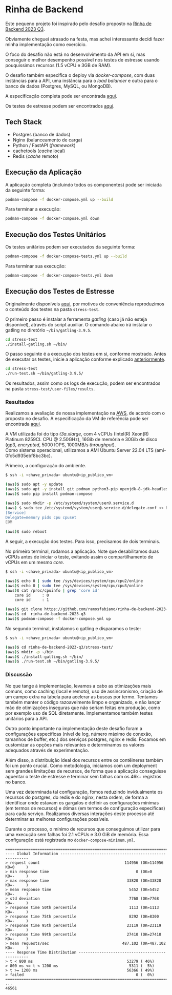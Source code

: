 # Rinha de Backend

Este pequeno projeto foi inspirado pelo desafio proposto na [Rinha de Backend 2023 Q3](https://github.com/zanfranceschi/rinha-de-backend-2023-q3).

Obviamente cheguei atrasado na festa, mas achei interessante decidi fazer minha implementação como exercício.

O foco do desafio não está no desenvolvimento da API em si, mas conseguir o melhor desempenho possível nos testes de estresse usando pouquíssimos recursos (1.5 vCPU e 3GB de RAM). 

O desafio também especifica o deploy via *docker-compose*, com duas instâncias para a API, uma instância para o *load balancer* e outra para o banco de dados (Postgres, MySQL, ou MongoDB).

A especificação completa pode ser encontrada [aqui](https://github.com/zanfranceschi/rinha-de-backend-2023-q3/blob/main/INSTRUCOES.md). 

Os testes de estresse podem ser encontrados [aqui](https://github.com/zanfranceschi/rinha-de-backend-2023-q3/tree/main/stress-test).

## Tech Stack

- Postgres (banco de dados)
- Nginx (balanceamento de carga)
- Python / FastAPI  (*framework*)
- cachetools (*cache* local)
- Redis (*cache* remoto)

## Execução da Aplicação

A aplicação completa (incluindo todos os componentes) pode ser iniciada da seguinte forma:

```bash
podman-compose -f docker-compose.yml up --build
```

Para terminar a execução:

```bash
podman-compose -f docker-compose.yml down
```

## Execução dos Testes Unitários

Os testes unitários podem ser executados da seguinte forma:

```bash
podman-compose -f docker-compose-tests.yml up --build
```

Para terminar sua execução:

```bash
podman-compose -f docker-compose-tests.yml down
```

## Execução dos Testes de Estresse

Originalmente disponíveis [aqui](https://github.com/zanfranceschi/rinha-de-backend-2023-q3/tree/main/stress-test), por motivos de conveniência reproduzimos o conteúdo dos testes na pasta `stress-test`.

O primeiro passo é instalar a ferramenta *gatling* (caso já não esteja disponível), através do script auxiliar. O comando abaixo irá instalar o gatling no diretório `~/bin/gatling-3.9.5`.

```bash
cd stress-test
./install-gatling.sh ~/bin/
```

O passo seguinte é a execução dos testes em si, conforme mostrado. Antes de executar os testes, inicie a aplicação conforme explicado [anteriormente](#execu%C3%A7%C3%A3o-da-aplica%C3%A7%C3%A3o).

```bash
cd stress-test
./run-test.sh ~/bin/gatling-3.9.5/
```

Os resultados, assim como os logs de execução, podem ser encontrados na pasta `stress-test/user-files/results`.

### Resultados

Realizamos a avaliação de nossa implementação na [AWS](https://aws.amazon.com/), de acordo com o proposto no desafio.
A especificação da VM de referência pode ser encontrada [aqui](https://github.com/zanfranceschi/rinha-de-backend-2023-q3/blob/main/misc/lshw-aws).

A VM utilizada foi do tipo *t3a.xlarge*, com 4 vCPUs (Intel(R) Xeon(R) Platinum 8259CL CPU @ 2.50GHz),
16Gib de memória e 30Gib de disco (gp3, *encrypted*, 5000 IOPS, 1000MB/s *throughput*).  
Como sistema operacional, utilizamos a AMI Ubuntu Server 22.04 LTS (ami-0fc5d935ebf8bc3bc).

Primeiro, a configuração do ambiente. 

```bash
$ ssh -i <chave_privada> ubuntu@<ip_publico_vm>

(aws)$ sudo apt -y update
(aws)$ sudo apt -y install git podman python3-pip openjdk-8-jdk-headless unzip
(aws)$ sudo pip install podman-compose

(aws)$ sudo mkdir -p /etc/systemd/system/user@.service.d
(aws) $ sudo tee /etc/systemd/system/user@.service.d/delegate.conf << EOM
[Service]
Delegate=memory pids cpu cpuset
EOM
 
(aws)$ sudo reboot
```

A seguir, a execução dos testes. Para isso, precisamos de dois terminais.

No primeiro terminal, rodamos a aplicação. Note que desabilitamos duas vCPUs antes de iniciar o teste, evitando assim o compartilhamento de vCPUs em um mesmo *core*.

```bash
$ ssh -i <chave_privada> ubuntu@<ip_publico_vm>

(aws)$ echo 0 | sudo tee /sys/devices/system/cpu/cpu2/online 
(aws)$ echo 0 | sudo tee /sys/devices/system/cpu/cpu3/online 
(aws)$ cat /proc/cpuinfo | grep 'core id' 
    core id		: 0
    core id		: 1

(aws)$ git clone https://github.com/ramosfabiano/rinha-de-backend-2023-q3.git
(aws)$ cd  rinha-de-backend-2023-q3
(aws)$ podman-compose -f docker-compose.yml up 
```

No segundo terminal, instalamos o gatling e disparamos o teste:

```bash
$ ssh -i <chave_privada> ubuntu@<ip_publico_vm>

(aws)$ cd rinha-de-backend-2023-q3/stress-test/
(aws)$ mkdir -p ~/bin 
(aws)$ ./install-gatling.sh ~/bin/
(aws)$ ./run-test.sh ~/bin/gatling-3.9.5/
```

### Discussão

No que tange à implementação, levamos a cabo as otimizações mais comuns, como caching (local e remoto), uso de
assincronismo, criação de um campo extra na tabela para acelerar as buscas por termo. Tentamos também
manter o código razoavelmente limpo e organizado, e não lançar mão de otimizações inseguras que não seriam feitas
em produção, como por exemplo uso de SQL diretamente. Implementamos também testes unitários para a API.

Outro ponto importante na implementação deste desafio foram a configurações específicas (nível de log, número máximo de conexão,
tamanhos de buffer, etc.) dos serviços postgres, nginx e redis. Focamos em customizar as opções mais relevantes e 
determinamos os valores adequados através de experimentação.

Além disso, a distribuição ideal dos recursos entre os contêineres também foi um ponto crucial. Como metodologia, iniciamos 
com um deployment sem grandes limitações de recursos, de forma que a aplicação conseguisse aguentar o teste de estresse e 
terminar sem falhas com os 46k+ registros no banco.

Uma vez determinada tal configuração, fomos reduzindo invidualmente os recursos do postgres,
do redis e do nginx, nesta ordem, de forma a identificar onde estavam os gargalos e definir as configurações
mínimas (em termos de recursos) e ótimas (em termos de configuração específicas) para cada serviço. 
Realizamos diversas interações deste processo até determinar as melhores configurações possíveis.

Durante o processo, o mínimo de recursos que conseguimos utilizar para uma execução sem falhas foi
2.1 vCPUs e 3.0 GiB de memória. Essa configuração está registrada no `docker-compose-minimum.yml`.

```
================================================================================
---- Global Information --------------------------------------------------------
> request count                                     114956 (OK=114956 KO=0     )
> min response time                                      0 (OK=0      KO=-     )
> max response time                                  33820 (OK=33820  KO=-     )
> mean response time                                  5452 (OK=5452   KO=-     )
> std deviation                                       7768 (OK=7768   KO=-     )
> response time 50th percentile                       1113 (OK=1113   KO=-     )
> response time 75th percentile                       8292 (OK=8300   KO=-     )
> response time 95th percentile                      23119 (OK=23119  KO=-     )
> response time 99th percentile                      27410 (OK=27410  KO=-     )
> mean requests/sec                                487.102 (OK=487.102 KO=-     )
---- Response Time Distribution ------------------------------------------------
> t < 800 ms                                         53279 ( 46%)
> 800 ms <= t < 1200 ms                               5311 (  5%)
> t >= 1200 ms                                       56366 ( 49%)
> failed                                                 0 (  0%)
================================================================================
...
46561
```
